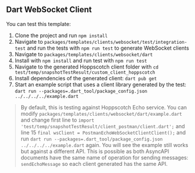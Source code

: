 ## Dart WebSocket Client

You can test this template:
1. Clone the project and run `npm install`
2. Navigate to `packages/templates/clients/websocket/test/integration-test` and run the tests with `npm run test` to generate WebSocket clients
3. Navigate to `packages/templates/clients/websocket/dart`
4. Install with `npm install` and run test with `npm run test`
5. Navigate to the generated Hoppscotch client folder with `cd test/temp/snapshotTestResult/custom_client_hoppscotch`
6. Install dependencies of the generated client: `dart pub get`
7. Start an example script that uses a client library generated by the test: `dart run --packages=.dart_tool/package_config.json ../../../../example.dart`

> By default, this is testing against Hoppscotch Echo service. You can modify `packages/templates/clients/websocket/dart/example.dart` and change first line to `import 'test/temp/snapshotTestResult/client_postman/client.dart';` and line 15 `final wsClient = PostmanEchoWebSocketClientClient();` and run `dart run --packages=.dart_tool/package_config.json ../../../../example.dart` again. You will see the example still works but against a different API. This is possible as both AsyncAPI documents have the same name of operation for sending messages: `sendEchoMessage` so each client generated has the same API.

